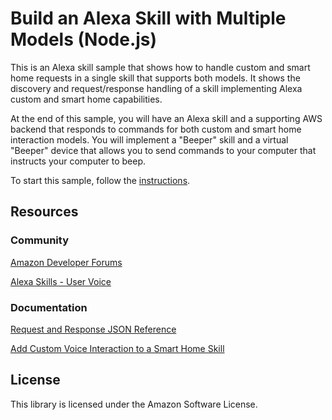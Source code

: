 # Build an Alexa Skill with Multiple Models (Node.js)

This is an Alexa skill sample that shows how to handle custom and smart home requests in a single skill that supports both models. It shows the discovery and request/response handling of a skill implementing Alexa custom and smart home capabilities.

At the end of this sample, you will have an Alexa skill and a supporting AWS backend that responds to commands for both custom and smart home interaction models. You will implement a "Beeper" skill and a virtual "Beeper" device that allows you to send commands to your computer that instructs your computer to beep.

To start this sample, follow the [instructions](./instructions/README.md).

## Resources

### Community
[Amazon Developer Forums](https://forums.developer.amazon.com/spaces/165/index.html)

[Alexa Skills - User Voice](https://alexa.uservoice.com)

### Documentation
[Request and Response JSON Reference](https://developer.amazon.com/docs/custom-skills/request-and-response-json-reference.html)

[Add Custom Voice Interaction to a Smart Home Skill](https://developer.amazon.com/docs/smarthome/add-custom-voice-interaction-to-a-smart-home-skill.html)

## License

This library is licensed under the Amazon Software License.
